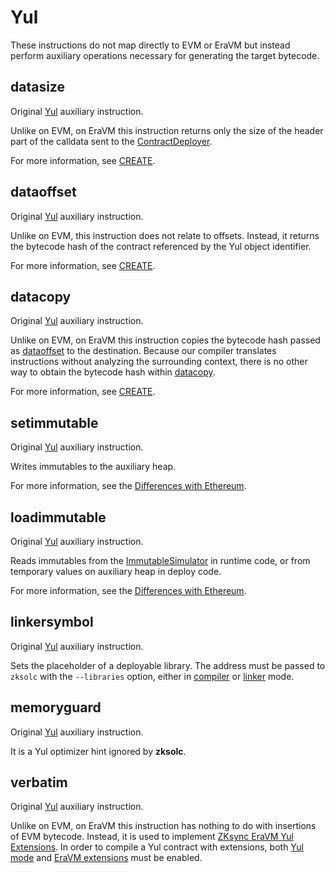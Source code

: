 # Yul

These instructions do not map directly to EVM or EraVM but instead perform auxiliary operations necessary for generating the target bytecode.



## datasize

Original [Yul](https://docs.soliditylang.org/en/latest/yul.html#datasize-dataoffset-datacopy) auxiliary instruction.

Unlike on EVM, on EraVM this instruction returns only the size of the header part of the calldata sent to the [ContractDeployer](https://docs.zksync.io/zksync-protocol/compiler/specification/system-contracts#contract-deployer).

For more information, see [CREATE](https://docs.zksync.io/zksync-protocol/compiler/specification/instructions/evm/create).



## dataoffset

Original [Yul](https://docs.soliditylang.org/en/latest/yul.html#datasize-dataoffset-datacopy) auxiliary instruction.

Unlike on EVM, this instruction does not relate to offsets. Instead, it returns the bytecode hash of the contract referenced by the Yul object identifier.

For more information, see [CREATE](https://docs.zksync.io/zksync-protocol/compiler/specification/instructions/evm/create).



## datacopy

Original [Yul](https://docs.soliditylang.org/en/latest/yul.html#datasize-dataoffset-datacopy) auxiliary instruction.

Unlike on EVM, on EraVM this instruction copies the bytecode hash passed as [dataoffset](#dataoffset) to the destination. Because our compiler translates instructions without analyzing the surrounding context, there is no other way to obtain the bytecode hash within [datacopy](#datacopy).

For more information, see [CREATE](https://docs.zksync.io/zksync-protocol/compiler/specification/instructions/evm/create).



## setimmutable

Original [Yul](https://docs.soliditylang.org/en/latest/yul.html#setimmutable-loadimmutable) auxiliary instruction.

Writes immutables to the auxiliary heap.

For more information, see the [Differences with Ethereum](https://docs.zksync.io/zksync-protocol/differences/evm-instructions#setimmutable-loadimmutable).



## loadimmutable

Original [Yul](https://docs.soliditylang.org/en/latest/yul.html#setimmutable-loadimmutable) auxiliary instruction.

Reads immutables from the [ImmutableSimulator](https://docs.zksync.io/zksync-protocol/compiler/specification/system-contracts#simulator-of-immutables) in runtime code, or from temporary values on auxiliary heap in deploy code.

For more information, see the
[Differences with Ethereum](https://docs.zksync.io/zksync-protocol/differences/evm-instructions#setimmutable-loadimmutable).



## linkersymbol

Original [Yul](https://docs.soliditylang.org/en/latest/yul.html#linkersymbol) auxiliary instruction.

Sets the placeholder of a deployable library. The address must be passed to `zksolc` with the `--libraries` option,
either in [compiler](../../02-command-line-interface.md#--libraries) or [linker](../../05-linker.md) mode.



## memoryguard

Original [Yul](https://docs.soliditylang.org/en/latest/yul.html#memoryguard) auxiliary instruction.

It is a Yul optimizer hint ignored by **zksolc**.



## verbatim

Original [Yul](https://docs.soliditylang.org/en/latest/yul.html#verbatim) auxiliary instruction.

Unlike on EVM, on EraVM this instruction has nothing to do with insertions of EVM bytecode. Instead, it is used to implement [ZKsync EraVM Yul Extensions](https://matter-labs.github.io/era-compiler-solidity/latest/06-eravm-extensions.html). In order to compile a Yul contract with extensions, both [Yul mode](../../02-command-line-interface.md#--yul) and [EraVM extensions](../../02-command-line-interface.md#--enable-eravm-extensions) must be enabled.

